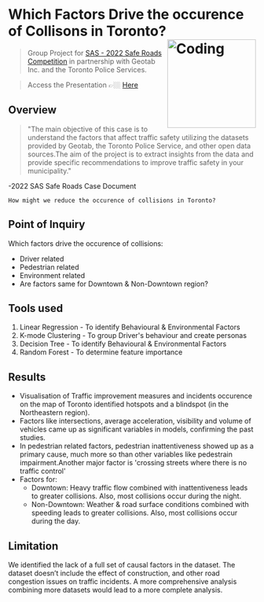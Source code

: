 # Which Factors Drive the occurence of Collisons in Toronto? <img align="right" alt="Coding" width="180" src="https://i.giphy.com/media/VhWFMl9M6zKpqB2dkc/giphy.webp">
 > Group Project for [SAS - 2022 Safe Roads Competition](https://www.sas.com/en_ca/events/2021/q4/safe-roads-competition.html) in partnership with Geotab Inc. and the Toronto Police Services.
 
 > Access the Presentation 👉🏼 [Here](https://github.com/AlkaBhambhu/Safe-Roads-Competition/blob/124b69d75fc6c9ed745e8f22cde23cef08724a5f/2022%20Safe%20Roads%20Competition%20Final%20Version.pdf)

## Overview 
> "The main objective of this case is to understand the factors that affect traffic safety utilizing the datasets provided by Geotab, the Toronto Police Service, and other open data sources.The aim of the project is to extract insights from the data and provide specific recommendations to improve traffic safety in your municipality."

-2022 SAS Safe Roads Case Document

    How might we reduce the occurence of collisions in Toronto? 

## Point of Inquiry 

Which factors drive the occurence of collisions:
- Driver related
- Pedestrian related
- Environment related
- Are factors same for Downtown & Non-Downtown region?

## Tools used
1. Linear Regression - To identify Behavioural & Environmental Factors
2. K-mode Clustering - To group Driver's behaviour and create personas
3. Decision Tree - To identify Behavioural & Environmental Factors
4. Random Forest - To determine feature importance

## Results 
- Visualisation of Traffic improvement measures and incidents occurence on the map of Toronto identified hotspots and a blindspot (in the Northeastern region).
- Factors like intersections, average acceleration, visibility and volume of vehicles came up as significant variables in models, confirming the past studies.
- In pedestrian related factors, pedestrian inattentiveness showed up as a primary cause, much more so than other variables like pedestrain impairment.Another major factor is 'crossing streets where there is no traffic control'
- Factors for:
  - Downtown: Heavy traffic flow combined with inattentiveness leads to greater collisions. Also, most collisions occur during the night.
  - Non-Downtown: Weather & road surface conditions combined with speeding leads to greater collisions. Also, most collisions occur during the day.

## Limitation
We identified the lack of a full set of causal factors in the dataset. The dataset doesn’t include the effect of construction, and other road congestion issues on traffic incidents. A more comprehensive analysis combining more datasets would lead to a more complete analysis. 


